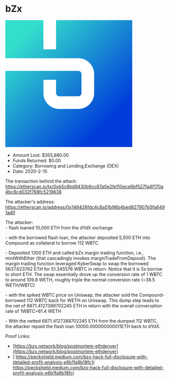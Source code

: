 # bZx
![bZx](/rektimages/bZx.png)
- Amount Lost: $355,880.00
- Funds Returned: $0.00
- Category: Borrowing and Lending,Exchange (DEX)
- Date: 2020-2-15

The transaction behind the attack:  
https://etherscan.io/tx/0xb5c8bd9430b6cc87a0e2fe110ece6bf527fa4f170a4bc8cd032f768fc5219838  
  
The attacker's address:  
https://etherscan.io/address/0x148426fdc4c8a51b96b4bed827907b5fa6491ad0  
  
The attacker:  
\- flash loaned 10,000 ETH from the dYdX exchange  
  
\- with the borrowed flash loan, the attacker deposited 5,500 ETH into Compound as collateral to borrow 112 WBTC  
  
\- Deposited 1300 ETH and called bZx margin trading function, i.e., mintWithEther (that cascadingly invokes marginTradeFromDeposit). The margin trading function leveraged KyberSwap to swap the borrowed 5637.623762 ETH for 51.345576 WBTC in return. Notice that it is 5x borrow to short ETH. The swap essentially drove up the conversion rate of 1 WBTC to around 109.8 WETH, roughly triple the normal conversion rate (~38.5 WETH/WBTC)  
  
\- with the spiked WBTC price on Uniswap, the attacker sold the Compound-borrowed 112 WBTC back for WETH on Uniswap. This dump step leads to the net of 6871.4127388702245 ETH in return with the overall conversation rate of 1WBTC=61.4 WETH  
  
\- With the netted 6871.4127388702245 ETH from the dumped 112 WBTC, the attacker repaid the flash loan 10000.000000000011ETH back to dYdX.


Proof Links:
- [https://bzx.network/blog/postmortem-ethdenver](https://bzx.network/blog/postmortem-ethdenver)
- [ https://peckshield.medium.com/bzx-hack-full-disclosure-with-detailed-profit-analysis-e6b1fa9b18fc]( https://peckshield.medium.com/bzx-hack-full-disclosure-with-detailed-profit-analysis-e6b1fa9b18fc)


